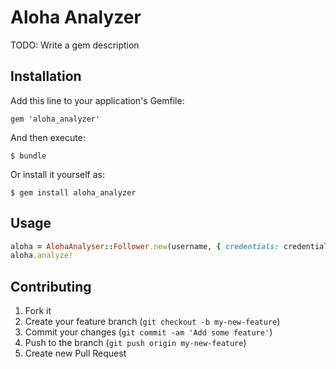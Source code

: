 # Aloha Analyzer

TODO: Write a gem description

## Installation

Add this line to your application's Gemfile:

    gem 'aloha_analyzer'

And then execute:

    $ bundle

Or install it yourself as:

    $ gem install aloha_analyzer

## Usage

```ruby
aloha = AlohaAnalyser::Follower.new(username, { credentials: credentials })
aloha.analyze!
```

## Contributing

1. Fork it
2. Create your feature branch (`git checkout -b my-new-feature`)
3. Commit your changes (`git commit -am 'Add some feature'`)
4. Push to the branch (`git push origin my-new-feature`)
5. Create new Pull Request
